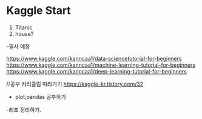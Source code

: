 # Kaggle Start


1. Titanic
2. house?


-필사 예정

https://www.kaggle.com/kanncaa1/data-sciencetutorial-for-beginners
https://www.kaggle.com/kanncaa1/machine-learning-tutorial-for-beginners
https://www.kaggle.com/kanncaa1/deep-learning-tutorial-for-beginners

//공부 커리큘럼 따라가기
https://kaggle-kr.tistory.com/32


- plot,pandas 공부하기

-레포 정리하기.
